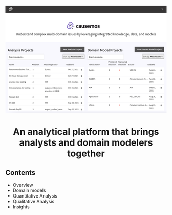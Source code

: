 
![Alternate desc for the landing page image](causemos-doc/imgs/landing.png?raw=true "Causemos Landing Page")

<h1 align="center">
 An analytical platform that brings analysts and domain modelers together
</h1>

## Contents
- Overview
- Domain models
- Quantitative Analysis
- Qualitative Analysis
- Insights